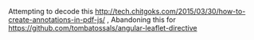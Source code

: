 Attempting to decode this http://tech.chitgoks.com/2015/03/30/how-to-create-annotations-in-pdf-js/ ,
Abandoning this for https://github.com/tombatossals/angular-leaflet-directive
